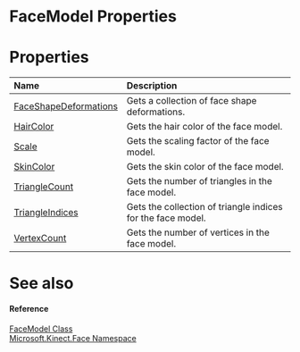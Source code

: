 FaceModel Properties  
====================  

<span id="publicpropertiesSection"></span>

Properties  
==========  

<table>
<colgroup>
<col width="30%" />
<col width="60%" />
</colgroup>
<thead>
<tr class="header">
<th align="left">Name</th>
<th align="left">Description</th>
</tr>
</thead>
<tbody>
<tr class="odd">
<td align="left"><a href="Properties/FaceShapeDeformations.md">FaceShapeDeformations</a></td>
<td align="left">Gets a collection of face shape deformations.</td>
</tr>
<tr class="even">
<td align="left"><a href="Properties/HairColor_Property.md">HairColor</a></td>
<td align="left">Gets the hair color of the face model.</td>
</tr>
<tr class="odd">
<td align="left"><a href="Properties/Scale_Property.md">Scale</a></td>
<td align="left">Gets the scaling factor of the face model.</td>
</tr>
<tr class="even">
<td align="left"><a href="Properties/SkinColor_Property.md">SkinColor</a></td>
<td align="left">Gets the skin color of the face model.</td>
</tr>
<tr class="odd">
<td align="left"><a href="Properties/TriangleCount_Property.md">TriangleCount</a></td>
<td align="left">Gets the number of triangles in the face model.</td>
</tr>
<tr class="even">
<td align="left"><a href="Properties/TriangleIndices_Property.md">TriangleIndices</a></td>
<td align="left">Gets the collection of triangle indices for the face model.</td>
</tr>
<tr class="odd">
<td align="left"><a href="Properties/VertexCount_Property.md">VertexCount</a></td>
<td align="left">Gets the number of vertices in the face model.</td>
</tr>
</tbody>
</table>

<span id="ID4EI"></span>

See also  
========  

<span id="ID4EK"></span>
#### Reference  

[FaceModel Class](../FaceModel_Class.md)  
 [Microsoft.Kinect.Face Namespace](../../Kinect.Face.md)  



<!--Please do not edit the data in the comment block below.-->
<!--
TOCTitle : FaceModel Properties
RLTitle : FaceModel Properties
KeywordK : FaceModel class, properties
KeywordA : Properties.T:Microsoft.Kinect.Face.FaceModel
AssetID : Properties.T:Microsoft.Kinect.Face.FaceModel
Locale : en-us
CommunityContent : 1
TargetOS : Windows
TopicType : kbSyntax
DocSet : K4Wv2
ProjType : K4Wv2Proj
Technology : Kinect for Windows
Product : Kinect for Windows SDK v2
productversion : 20
-->
